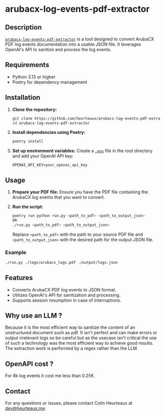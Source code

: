 # arubacx-log-events-pdf-extractor

## Description
[`arubacx-log-events-pdf-extractor`](command:_github.copilot.openSymbolFromReferences?%5B%22arubacx-pdf-extractor%22%2C%5B%7B%22uri%22%3A%7B%22%24mid%22%3A1%2C%22fsPath%22%3A%22%2FUsers%2Fcheurteaux%2FDocuments%2Fcode%2Farubacx-pdf-extractor%2Fpyproject.toml%22%2C%22external%22%3A%22file%3A%2F%2F%2FUsers%2Fcheurteaux%2FDocuments%2Fcode%2Farubacx-pdf-extractor%2Fpyproject.toml%22%2C%22path%22%3A%22%2FUsers%2Fcheurteaux%2FDocuments%2Fcode%2Farubacx-pdf-extractor%2Fpyproject.toml%22%2C%22scheme%22%3A%22file%22%7D%2C%22pos%22%3A%7B%22line%22%3A1%2C%22character%22%3A8%7D%7D%5D%5D "Go to definition") is a tool designed to convert ArubaCX PDF log events documentation into a usable JSON file. It leverages OpenAI's API to sanitize and process the log events.

## Requirements
- Python 3.13 or higher
- Poetry for dependency management

## Installation

1. **Clone the repository:**
    ```sh
    git clone https://github.com/heurteaux/arubacx-log-events-pdf-extractor.git
    cd arubacx-log-events-pdf-extractor
    ```

2. **Install dependencies using Poetry:**
    ```sh
    poetry install
    ```

3. **Set up environment variables:**
    Create a [`.env`](command:_github.copilot.openRelativePath?%5B%7B%22scheme%22%3A%22file%22%2C%22authority%22%3A%22%22%2C%22path%22%3A%22%2FUsers%2Fcheurteaux%2FDocuments%2Fcode%2Farubacx-pdf-extractor%2F.env%22%2C%22query%22%3A%22%22%2C%22fragment%22%3A%22%22%7D%5D "/Users/cheurteaux/Documents/code/arubacx-pdf-extractor/.env") file in the root directory and add your OpenAI API key:
    ```plaintext
    OPENAI_API_KEY=your_openai_api_key
    ```

## Usage

1. **Prepare your PDF file:**
    Ensure you have the PDF file containing the ArubaCX log events that you want to convert.

2. **Run the script:**
    ```sh
    poetry run python run.py <path_to_pdf> <path_to_output_json>
    OR
    ./run.py <path_to_pdf> <path_to_output_json>
    ```
    Replace `<path_to_pdf>` with the path to your source PDF file and `<path_to_output_json>` with the desired path for the output JSON file.

### Example
```sh
./run.py ./logs/arubacx_logs.pdf ./output/logs.json
```

## Features
- Converts ArubaCX PDF log events to JSON format.
- Utilizes OpenAI's API for sanitization and processing.
- Supports session resumption in case of interruptions.

## Why use an LLM ?

Because it is the most efficient way to sanitize the content of an unstructured document such as pdf.
It isn't perfect and can make errors or output irrelevant logs so be careful but as the usecase isn't critical
the use of such a technology was the most efficient way to achieve good results. The extraction work is performed 
by a regex rather than the LLM.

## OpenAPI cost ?

For 8k log events it cost me less than 0.25€.

## Contact
For any questions or issues, please contact Colin Heurteaux at dev@heurteaux.me.

